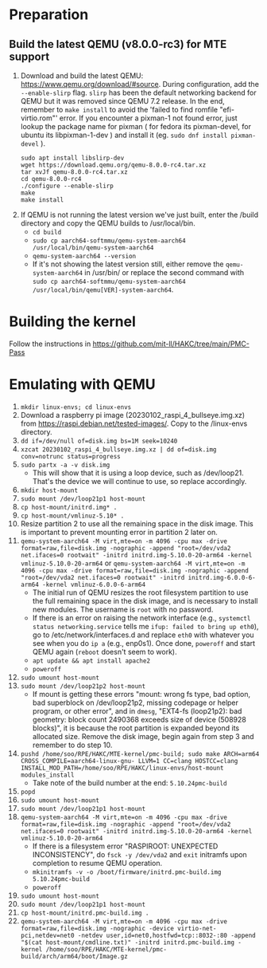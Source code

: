 # Preparation
## Build the latest QEMU (v8.0.0-rc3) for MTE support
1. Download and build the latest QEMU: https://www.qemu.org/download/#source. During configuration, add the `--enable-slirp` flag. `slirp` has been the default networking backend for QEMU but it was removed since QEMU 7.2 release. In the end, remember to `make install` to avoid the 'failed to find romfile "efi-virtio.rom"' error. If you encounter a pixman-1 not found error, just lookup the package name for pixman ( for fedora its pixman-devel, for ubuntu its libpixman-1-dev ) and install it (eg. `sudo dnf install pixman-devel` ).
    ```
    sudo apt install libslirp-dev
    wget https://download.qemu.org/qemu-8.0.0-rc4.tar.xz
    tar xvJf qemu-8.0.0-rc4.tar.xz
    cd qemu-8.0.0-rc4
    ./configure --enable-slirp
    make
    make install 
    ```
2. If QEMU is not running the latest version we've just built, enter the /build directory and copy the QEMU builds to /usr/local/bin. 
    - `cd build`
    - `sudo cp aarch64-softmmu/qemu-system-aarch64 /usr/local/bin/qemu-system-aarch64`
    - `qemu-system-aarch64 --version`
    - If it's not showing the latest version still, either remove the `qemu-system-aarch64` in /usr/bin/ or replace the second command with `sudo cp aarch64-softmmu/qemu-system-aarch64 /usr/local/bin/qemu[VER]-system-aarch64`.

# Building the kernel
Follow the instructions in https://github.com/mit-ll/HAKC/tree/main/PMC-Pass

# Emulating with QEMU
1. `mkdir linux-envs; cd linux-envs`
2. Download a raspberry pi image (20230102_raspi_4_bullseye.img.xz) from https://raspi.debian.net/tested-images/. Copy to the /linux-envs directory.
3. `dd if=/dev/null of=disk.img bs=1M seek=10240`
4. `xzcat 20230102_raspi_4_bullseye.img.xz | dd of=disk.img conv=notrunc status=progress`
5. `sudo partx -a -v disk.img `  
    -  This will show that it is using a loop device, such as /dev/loop21. That's the device we will continue to use, so replace accordingly.
6. `mkdir host-mount` 
7. `sudo mount /dev/loop21p1 host-mount`
8. `cp host-mount/initrd.img* .`
9. `cp host-mount/vmlinuz-5.10* .`
10. Resize partition 2 to use all the remaining space in the disk image. This is important to prevent mounting error in partition 2 later on.
11. `qemu-system-aarch64 -M virt,mte=on -m 4096 -cpu max -drive format=raw,file=disk.img -nographic -append "root=/dev/vda2 net.ifaces=0 rootwait" -initrd initrd.img-5.10.0-20-arm64 -kernel vmlinuz-5.10.0-20-arm64` or ` qemu-system-aarch64 -M virt,mte=on -m 4096 -cpu max -drive format=raw,file=disk.img -nographic -append "root=/dev/vda2 net.ifaces=0 rootwait" -initrd initrd.img-6.0.0-6-arm64 -kernel vmlinuz-6.0.0-6-arm64 `
    - The initial run of QEMU resizes the root filesystem partition to use the full remaining space in the disk image, and is necessary to install new modules. The username is `root` with no password.
    - If there is an error on raising the network interface (e.g., `systemctl status networking.service` tells me `ifup: failed to bring up eth0`), go to /etc/network/interfaces.d and replace `eth0` with whatever you see when you do `ip a` (e.g., enp0s1). Once done, `poweroff` and start QEMU again (`reboot` doesn't seem to work).
    - `apt update && apt install apache2`
    - `poweroff`
12. `sudo umount host-mount`
13. `sudo mount /dev/loop21p2 host-mount`
    - If mount is getting these errors "mount: wrong fs type, bad option, bad superblock on /dev/loop21p2, missing codepage or helper program, or other error", and in `dmesg`, "EXT4-fs (loop21p2): bad geometry: block count 2490368 exceeds size of device (508928 blocks)", it is because the root partition is expanded beyond its allocated size. Remove the disk image, begin again from step 3 and remember to do step 10.
14. `pushd /home/soo/RPE/HAKC/MTE-kernel/pmc-build; sudo make ARCH=arm64 CROSS_COMPILE=aarch64-linux-gnu- LLVM=1 CC=clang HOSTCC=clang INSTALL_MOD_PATH=/home/soo/RPE/HAKC/linux-envs/host-mount modules_install` 
    - Take note of the build number at the end: `5.10.24pmc-build`
15. `popd`
16. `sudo umount host-mount`
17. `sudo mount /dev/loop21p1 host-mount`
18. `qemu-system-aarch64 -M virt,mte=on -m 4096 -cpu max -drive format=raw,file=disk.img -nographic -append "root=/dev/vda2 net.ifaces=0 rootwait" -initrd initrd.img-5.10.0-20-arm64 -kernel vmlinuz-5.10.0-20-arm64` 
    - If there is a filesystem error "RASPIROOT: UNEXPECTED INCONSISTENCY", do `fsck -y /dev/vda2` and `exit` initramfs upon completion to resume QEMU operation.
    - `mkinitramfs -v -o /boot/firmware/initrd.pmc-build.img 5.10.24pmc-build`
    - `poweroff`
19. `sudo umount host-mount`
20. `sudo mount /dev/loop21p1 host-mount`
21. `cp host-mount/initrd.pmc-build.img .`
22. `qemu-system-aarch64 -M virt,mte=on -m 4096 -cpu max -drive format=raw,file=disk.img -nographic -device virtio-net-pci,netdev=net0 -netdev user,id=net0,hostfwd=tcp::8032-:80 -append "$(cat host-mount/cmdline.txt)" -initrd initrd.pmc-build.img -kernel /home/soo/RPE/HAKC/MTE-kernel/pmc-build/arch/arm64/boot/Image.gz`
